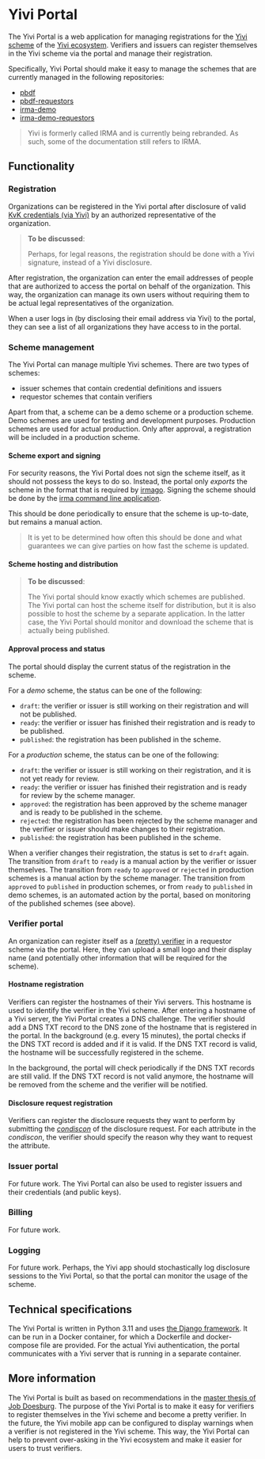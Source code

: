 # Yivi Portal
The Yivi Portal is a web application for managing registrations for the [Yivi scheme](https://irma.app/docs/schemes/) of the [Yivi ecosystem](https://irma.app/docs/what-is-irma/).
Verifiers and issuers can register themselves in the Yivi scheme via the portal and manage their registration.

Specifically, Yivi Portal should make it easy to manage the schemes that are currently managed in the following repositories:
- [pbdf](https://github.com/privacybydesign/pbdf-schememanager)
- [pbdf-requestors](https://github.com/privacybydesign/pbdf-requestors)
- [irma-demo](https://github.com/privacybydesign/irma-demo-schememanager)
- [irma-demo-requestors](https://github.com/privacybydesign/irma-demo-requestors)

> Yivi is formerly called IRMA and is currently being rebranded. As such, some of the documentation still refers to IRMA.

## Functionality

### Registration
Organizations can be registered in the Yivi portal after disclosure of valid [KvK credentials (via Yivi)](https://privacybydesign.foundation/attribute-index/nl/pbdf.signicat.kvkTradeRegister.html) by an authorized representative of the organization.

> **To be discussed**: 
> 
> Perhaps, for legal reasons, the registration should be done with a Yivi signature, instead of a Yivi disclosure.

After registration, the organization can enter the email addresses of people that are authorized to access the portal on behalf of the organization.
This way, the organization can manage its own users without requiring them to be actual legal representatives of the organization.

When a user logs in (by disclosing their email address via Yivi) to the portal, they can see a list of all organizations they have access to in the portal.

### Scheme management
The Yivi Portal can manage multiple Yivi schemes.
There are two types of schemes:
- issuer schemes that contain credential definitions and issuers
- requestor schemes that contain verifiers

Apart from that, a scheme can be a demo scheme or a production scheme.
Demo schemes are used for testing and development purposes. 
Production schemes are used for actual production.
Only after approval, a registration will be included in a production scheme.

#### Scheme export and signing
For security reasons, the Yivi Portal does not sign the scheme itself, as it should not possess the keys to do so.
Instead, the portal only _exports_ the scheme in the format that is required by [irmago](https://github.com/privacybydesign/irmago).
Signing the scheme should be done by the [irma command line application](https://irma.app/docs/schemes/#updating-and-signing-schemes-with-irma).

This should be done periodically to ensure that the scheme is up-to-date, but remains a manual action.

> It is yet to be determined how often this should be done and what guarantees we can give parties on how fast the scheme is updated.

#### Scheme hosting and distribution
> **To be discussed**:
> 
> The Yivi portal should know exactly which schemes are published.
> The Yivi portal can host the scheme itself for distribution, but it is also possible to host the scheme by a separate application.
> In the latter case, the Yivi Portal should monitor and download the scheme that is actually being published.

#### Approval process and status
The portal should display the current status of the registration in the scheme.

For a _demo_ scheme, the status can be one of the following:
- `draft`: the verifier or issuer is still working on their registration and will not be published.
- `ready`: the verifier or issuer has finished their registration and is ready to be published.
- `published`: the registration has been published in the scheme.

For a _production_ scheme, the status can be one of the following:
- `draft`: the verifier or issuer is still working on their registration, and it is not yet ready for review.
- `ready`: the verifier or issuer has finished their registration and is ready for review by the scheme manager.
- `approved`: the registration has been approved by the scheme manager and is ready to be published in the scheme.
- `rejected`: the registration has been rejected by the scheme manager and the verifier or issuer should make changes to their registration.
- `published`: the registration has been published in the scheme.

When a verifier changes their registration, the status is set to `draft` again.
The transition from `draft` to `ready` is a manual action by the verifier or issuer themselves.
The transition from `ready` to `approved` or `rejected` in production schemes is a manual action by the scheme manager.
The transition from `approved` to `published` in production schemes, or from `ready` to `published` in demo schemes, is an automated action by the portal, based on monitoring of the published schemes (see above).

### Verifier portal
An organization can register itself as a [(pretty) verifier](https://creativecode.github.io/irma-made-easy/posts/pretty-verifier-names/) in a requestor scheme via the portal.
Here, they can upload a small logo and their display name (and potentially other information that will be required for the scheme).

#### Hostname registration 
Verifiers can register the hostnames of their Yivi servers.
This hostname is used to identify the verifier in the Yivi scheme.
After entering a hostname of a Yivi server, the Yivi Portal creates a DNS challenge.
The verifier should add a DNS TXT record to the DNS zone of the hostname that is registered in the portal.
In the background (e.g. every 15 minutes), the portal checks if the DNS TXT record is added and if it is valid.
If the DNS TXT record is valid, the hostname will be successfully registered in the scheme.

In the background, the portal will check periodically if the DNS TXT records are still valid.
If the DNS TXT record is not valid anymore, the hostname will be removed from the scheme and the verifier will be notified.

#### Disclosure request registration
Verifiers can register the disclosure requests they want to perform by submitting the [_condiscon_](https://irma.app/docs/condiscon/) of the disclosure request.
For each attribute in the _condiscon_, the verifier should specify the reason why they want to request the attribute.

### Issuer portal
For future work. The Yivi Portal can also be used to register issuers and their credentials (and public keys).

### Billing
For future work.

### Logging
For future work. Perhaps, the Yivi app should stochastically log disclosure sessions to the Yivi Portal, so that the portal can monitor the usage of the scheme.

## Technical specifications
The Yivi Portal is written in Python 3.11 and uses [the Django framework](https://www.djangoproject.com).
It can be run in a Docker container, for which a Dockerfile and docker-compose file are provided.
For the actual Yivi authentication, the portal communicates with a Yivi server that is running in a separate container.

## More information
The Yivi Portal is built as based on recommendations in the [master thesis of Job Doesburg](https://jobdoesburg.nl/docs/Measures_against_over_asking_in_SSI_and_the_Yivi_ecosystem.pdf).
The purpose of the Yivi Portal is to make it easy for verifiers to register themselves in the Yivi scheme and become a pretty verifier.
In the future, the Yivi mobile app can be configured to display warnings when a verifier is not registered in the Yivi scheme.
This way, the Yivi Portal can help to prevent over-asking in the Yivi ecosystem and make it easier for users to trust verifiers.